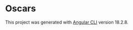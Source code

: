 # Oscars

This project was generated with [Angular CLI](https://github.com/angular/angular-cli) version 18.2.8.
